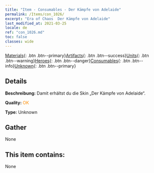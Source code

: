 ```yaml
---
title: "Item - Consumables - Der Kämpfe von Adelaide"
permalink: /Items/con_1026/
excerpt: "Era of Chaos  Der Kämpfe von Adelaide"
last_modified_at: 2021-03-25
locale: de
ref: "con_1026.md"
toc: false
classes: wide
---
```

 [Materials](/de/Items/){: .btn .btn--primary}[Artifacts](/de/Items/Artifacts/){: .btn .btn--success}[Units](/de/Items/Units/){: .btn .btn--warning}[Heroes](/de/Items/Heroes/){: .btn .btn--danger}[Consumables](/de/Items/Consumables/){: .btn .btn--info}[Unknown](/de/Items/Unknown/){: .btn .btn--primary}

## Details
 **Beschreibung:** Damit erhältst du die Skin „Der Kämpfe von Adelaide“.

 **Quality:** <span style="color: #FF8C00">OK</span>

 **Type:** Unknown

## Gather

  None

## This item contains:

  None

